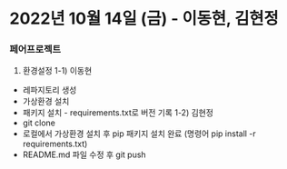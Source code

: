 # 2022년 10월 14일 (금) - 이동현, 김현정

### 페어프로젝트
1) 환경설정
1-1) 이동현
- 레파지토리 생성
- 가상환경 설치
- 패키지 설치 - requirements.txt로 버전 기록
1-2) 김현정
- git clone
- 로컬에서 가상환경 설치 후 pip 패키지 설치 완료 (명령어 pip install -r requirements.txt)
- README.md 파일 수정 후 git push
